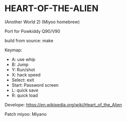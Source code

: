 # HEART-OF-THE-ALIEN  

(Another World 2) (Miyoo homebrew)

Port for Powkiddy Q90/V90

build from source: make

Keymap:
- A: use whip
- B: Jump
- Y: Run/shot
- X: hack speed
- Select: exit
- Start: Password screen
- L: quick save
- R: quick load





Develope: https://en.wikipedia.org/wiki/Heart_of_the_Alien

Patch miyoo: Miyano
